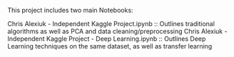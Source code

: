 This project includes two main Notebooks:

  Chris Alexiuk - Independent Kaggle Project.ipynb ::
    Outlines traditional algorithms as well as PCA and data cleaning/preprocessing
  Chris Alexiuk - Independent Kaggle Project - Deep Learning.ipynb ::
    Outlines Deep Learning techniques on the same dataset, as well as transfer learning
